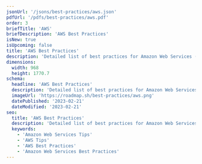 ```yaml
---
jsonUrl: '/jsons/best-practices/aws.json'
pdfUrl: '/pdfs/best-practices/aws.pdf'
order: 3
briefTitle: 'AWS'
briefDescription: 'AWS Best Practices'
isNew: true
isUpcoming: false
title: 'AWS Best Practices'
description: 'Detailed list of best practices for Amazon Web Services (AWS)'
dimensions:
  width: 968
  height: 1770.7
schema:
  headline: 'AWS Best Practices'
  description: 'Detailed list of best practices for Amazon Web Services (AWS). Each best practice carries further details and how to implement that best practice.'
  imageUrl: 'https://roadmap.sh/best-practices/aws.png'
  datePublished: '2023-02-21'
  dateModified: '2023-02-21'
seo:
  title: 'AWS Best Practices'
  description: 'Detailed list of best practices for Amazon Web Services (AWS). Each best practice carries further details and how to implement that best practice.'
  keywords:
    - 'Amazon Web Services Tips'
    - 'AWS Tips'
    - 'AWS Best Practices'
    - 'Amazon Web Services Best Practices'
---
```


